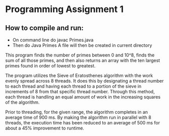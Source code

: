 # Programming Assignment 1

## How to compile and run:
- On command line do javac Primes.java
- Then do Java Primes
A file will then be created in current directory

This program finds the number of primes between 0 and 10^8, finds the sum of all those primes, and then also returns an array with the ten largest primes found in order of lowest to greatest. 

The program utilizes the Sieve of Eratosthenes algorithm with the work evenly spread across 8 threads. It does this by designating a thread number to each thread and having each thread to a portion of the sieve in increments of 8 from that specific thread number. Through this method, each thread is handling an equal amount of work in the increasing squares of the algorithm. 

Prior to threading, for the given range, the algorithm completes in an average time of 900 ms. By making the algorithm run in parallel with 8 threads, the execution time has been reduced to an average of 500 ms for about a 45% improvement to runtime. 
